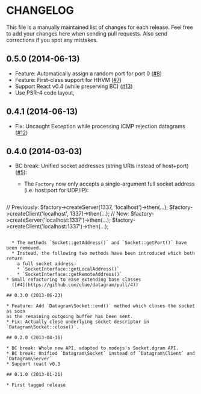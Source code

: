 # CHANGELOG

This file is a manually maintained list of changes for each release. Feel free
to add your changes here when sending pull requests. Also send corrections if
you spot any mistakes.

## 0.5.0 (2014-06-13)

* Feature: Automatically assign a random port for port 0
  ([#8](https://github.com/clue/datagram/pull/8))
* Feature: First-class support for HHVM
  ([#7](https://github.com/clue/datagram/pull/7))
* Support React v0.4 (while preserving BC)
  ([#13](https://github.com/clue/datagram/pull/13))
* Use PSR-4 code layout, 

## 0.4.1 (2014-06-13)

* Fix: Uncaught Exception while processing ICMP rejection datagrams
  ([#12](https://github.com/clue/datagram/pull/12))

## 0.4.0 (2014-03-03)

* BC break: Unified socket addresses (string URIs instead of host+port)
  ([#5](https://github.com/clue/datagram/pull/5)):
  
  * The `Factory` now only accepts a single-argument full socket address (i.e. host:port for UDP/IP):

    ```php
// Previously:
$factory->createServer(1337, 'localhost')->then(…);
$factory->createClient('localhost', 1337)->then(…);
// Now:
$factory->createServer('localhost:1337')->then(…);
$factory->createClient('localhost:1337')->then(…);
```

  * The methods `Socket::getAddress()` and `Socket::getPort()` have been removed.
  * Instead, the following two methods have been introduced which both return
    a full socket address:
    * `SocketInterface::getLocalAddress()`
    * `SocketInterface::getRemoteAddress()`
* Small refactoring to ease extending base classes
  ([#4](https://github.com/clue/datagram/pull/4))

## 0.3.0 (2013-06-23)

* Feature: Add `Datagram\Socket::end()` method which closes the socket as soon
as the remaining outgoing buffer has been sent.
* Fix: Actually close underlying socket descriptor in `Datagram\Socket::close()`.

## 0.2.0 (2013-04-16)

* BC break: Whole new API, adapted to nodejs's Socket.dgram API.
* BC break: Unified `Datagram\Socket` instead of `Datagram\Client` and `Datagram\Server`
* Support react v0.3

## 0.1.0 (2013-01-21)

* First tagged release
